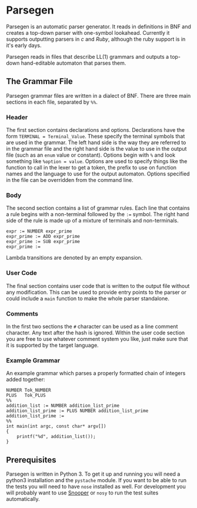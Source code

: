 # Parsegen

Parsegen is an automatic parser generator. It reads in definitions in BNF and creates a top-down parser with one-symbol lookahead. Currently it supports outputting parsers in *c* and *Ruby*, although the ruby support is in it's early days.

Parsegen reads in files that describe LL(1) grammars and outputs a top-down hand-editable automaton that parses them.

## The Grammar File

Parsegen grammar files are written in a dialect of BNF. There are three main sections in each file, separated by `%%`.

### Header

The first section contains declarations and options. Declarations have the form `TERMINAL = Terminal_Value`. These specify the terminal symbols that are used in the grammar. The left hand side is the way they are referred to in the grammar file and the right hand side is the value to use in the output file (such as an `enum` value or constant). Options begin with `%` and look something like `%option = value`. Options are used to specify things like the function to call in the lexer to get a token, the prefix to use on function names and the language to use for the output automaton. Options specified in the file can be overridden from the command line.

### Body

The second section contains a list of grammar rules. Each line that contains a rule begins with a non-terminal followed by the `:=` symbol. The right hand side of the rule is made up of a mixture of terminals and non-terminals.

	expr := NUMBER expr_prime
	expr_prime := ADD expr_prime
	expr_prime := SUB expr_prime
	expr_prime :=

Lambda transitions are denoted by an empty expansion.

### User Code
The final section contains user code that is written to the output file without any modification. This can be used to provide entry points to the parser or could include a `main` function to make the whole parser standalone.

### Comments

In the first two sections the `#` character can be used as a line comment character. Any text after  the hash is ignored. Within the user code section you are free to use whatever comment system you like, just make sure that it is supported by the target language.

### Example Grammar

An example grammar which parses a properly formatted chain of integers added together:

    NUMBER Tok_NUMBER
    PLUS   Tok_PLUS
    %%
    addition_list := NUMBER addition_list_prime
    addition_list_prime := PLUS NUMBER addition_list_prime
    addition_list_prime := 
    %%
    int main(int argc, const char* argv[])
    {
        printf("%d", addition_list());
    }

## Prerequisites

Parsegen is written in Python 3. To get it up and running you will need a python3 installation and the `pystache` module. If you want to be able to run the tests you will need to have `nose` installed as well. For development you will probably want to use [Snooper][snooper_url] or `nosy` to run the test suites automatically.

[snooper_url]: http://github.com/iwillspeak/snooper